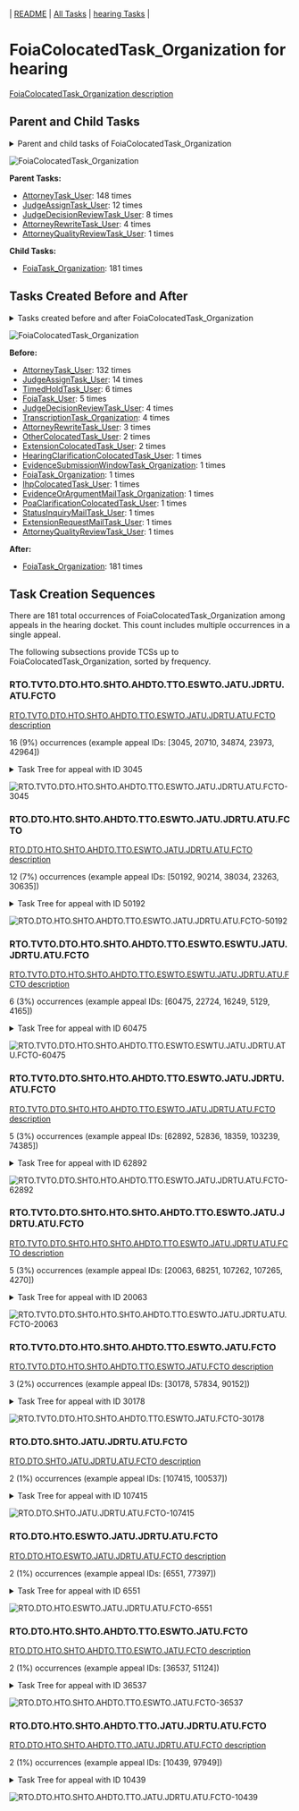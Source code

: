 <!-- DO NOT EDIT THIS FILE.  This file is autogenerated. -->
| [README](../README.md) | [All Tasks](../alltasks.md) | [hearing Tasks](tasklist.md) |

# FoiaColocatedTask_Organization for hearing

[FoiaColocatedTask_Organization description](../descr/FoiaColocatedTask_Organization.md)

## Parent and Child Tasks

<details><summary markdown='span'>Parent and child tasks of FoiaColocatedTask_Organization
</summary>

```
digraph G {
rankdir=LR;
node [shape=box]
"FoiaColocatedTask_Organization" -> "FoiaTask_Organization" [label=181]
"AttorneyTask_User" -> "FoiaColocatedTask_Organization" [label=148]
"JudgeAssignTask_User" -> "FoiaColocatedTask_Organization" [label=12]
"JudgeDecisionReviewTask_User" -> "FoiaColocatedTask_Organization" [label=8]
"AttorneyRewriteTask_User" -> "FoiaColocatedTask_Organization" [label=4]
"AttorneyQualityReviewTask_User" -> "FoiaColocatedTask_Organization" [label=1]
}
```
</details>

![FoiaColocatedTask_Organization](dot/FoiaColocatedTask_Organization-parentchild.dot.png)

**Parent Tasks:**

   * [AttorneyTask_User](AttorneyTask_User.md): 148 times
   * [JudgeAssignTask_User](JudgeAssignTask_User.md): 12 times
   * [JudgeDecisionReviewTask_User](JudgeDecisionReviewTask_User.md): 8 times
   * [AttorneyRewriteTask_User](AttorneyRewriteTask_User.md): 4 times
   * [AttorneyQualityReviewTask_User](AttorneyQualityReviewTask_User.md): 1 times

**Child Tasks:**

   * [FoiaTask_Organization](FoiaTask_Organization.md): 181 times

## Tasks Created Before and After

<details><summary markdown='span'>Tasks created before and after FoiaColocatedTask_Organization</summary>

```
digraph G {
rankdir=LR;

"FoiaColocatedTask_Organization" -> "FoiaTask_Organization" [label=181]
"AttorneyTask_User" -> "FoiaColocatedTask_Organization" [label=132]
"JudgeAssignTask_User" -> "FoiaColocatedTask_Organization" [label=14]
"TimedHoldTask_User" -> "FoiaColocatedTask_Organization" [label=6]
"FoiaTask_User" -> "FoiaColocatedTask_Organization" [label=5]
"TranscriptionTask_Organization" -> "FoiaColocatedTask_Organization" [label=4]
"JudgeDecisionReviewTask_User" -> "FoiaColocatedTask_Organization" [label=4]
"AttorneyRewriteTask_User" -> "FoiaColocatedTask_Organization" [label=3]
"OtherColocatedTask_User" -> "FoiaColocatedTask_Organization" [label=2]
"ExtensionColocatedTask_User" -> "FoiaColocatedTask_Organization" [label=2]
"StatusInquiryMailTask_User" -> "FoiaColocatedTask_Organization" [label=1]
"PoaClarificationColocatedTask_User" -> "FoiaColocatedTask_Organization" [label=1]
"IhpColocatedTask_User" -> "FoiaColocatedTask_Organization" [label=1]
"HearingClarificationColocatedTask_User" -> "FoiaColocatedTask_Organization" [label=1]
"FoiaTask_Organization" -> "FoiaColocatedTask_Organization" [label=1]
"ExtensionRequestMailTask_User" -> "FoiaColocatedTask_Organization" [label=1]
"EvidenceSubmissionWindowTask_Organization" -> "FoiaColocatedTask_Organization" [label=1]
"EvidenceOrArgumentMailTask_Organization" -> "FoiaColocatedTask_Organization" [label=1]
"AttorneyQualityReviewTask_User" -> "FoiaColocatedTask_Organization" [label=1]
}
```
</details>

![FoiaColocatedTask_Organization](dot/FoiaColocatedTask_Organization.dot.png)

**Before:**

   * [AttorneyTask_User](AttorneyTask_User.md): 132 times
   * [JudgeAssignTask_User](JudgeAssignTask_User.md): 14 times
   * [TimedHoldTask_User](TimedHoldTask_User.md): 6 times
   * [FoiaTask_User](FoiaTask_User.md): 5 times
   * [JudgeDecisionReviewTask_User](JudgeDecisionReviewTask_User.md): 4 times
   * [TranscriptionTask_Organization](TranscriptionTask_Organization.md): 4 times
   * [AttorneyRewriteTask_User](AttorneyRewriteTask_User.md): 3 times
   * [OtherColocatedTask_User](OtherColocatedTask_User.md): 2 times
   * [ExtensionColocatedTask_User](ExtensionColocatedTask_User.md): 2 times
   * [HearingClarificationColocatedTask_User](HearingClarificationColocatedTask_User.md): 1 times
   * [EvidenceSubmissionWindowTask_Organization](EvidenceSubmissionWindowTask_Organization.md): 1 times
   * [FoiaTask_Organization](FoiaTask_Organization.md): 1 times
   * [IhpColocatedTask_User](IhpColocatedTask_User.md): 1 times
   * [EvidenceOrArgumentMailTask_Organization](EvidenceOrArgumentMailTask_Organization.md): 1 times
   * [PoaClarificationColocatedTask_User](PoaClarificationColocatedTask_User.md): 1 times
   * [StatusInquiryMailTask_User](StatusInquiryMailTask_User.md): 1 times
   * [ExtensionRequestMailTask_User](ExtensionRequestMailTask_User.md): 1 times
   * [AttorneyQualityReviewTask_User](AttorneyQualityReviewTask_User.md): 1 times

**After:**

   * [FoiaTask_Organization](FoiaTask_Organization.md): 181 times

## Task Creation Sequences

There are 181 total occurrences of FoiaColocatedTask_Organization among appeals in the hearing docket.  This count includes multiple occurrences in a single appeal.

The following subsections provide TCSs up to FoiaColocatedTask_Organization, sorted by frequency.

### RTO.TVTO.DTO.HTO.SHTO.AHDTO.TTO.ESWTO.JATU.JDRTU.ATU.FCTO

[RTO.TVTO.DTO.HTO.SHTO.AHDTO.TTO.ESWTO.JATU.JDRTU.ATU.FCTO description](../descr/RTO.TVTO.DTO.HTO.SHTO.AHDTO.TTO.ESWTO.JATU.JDRTU.ATU.FCTO.md)

16 (9%) occurrences (example appeal IDs: [3045, 20710, 34874, 23973, 42964])

<details><summary markdown='span'>Task Tree for appeal with ID 3045</summary>

```
@startuml
skinparam {
  ObjectBorderColor #555
  ObjectBorderThickness 0
  ObjectFontStyle bold
  ObjectFontSize 14
  ObjectAttributeFontColor #333
  ObjectAttributeFontSize 12
}
  object 0.RootTask #8dd3c7 {
Organization
}
  object 1.TrackVeteranTask #bebada {
Organization
}
  object 2.DistributionTask #ffffb3 {
Organization
}
  object 3.HearingTask #fb8072 {
Organization
}
  object 4.ScheduleHearingTask #80b1d3 {
Organization
}
  object 5.AssignHearingDispositionTask #8dd3c7 {
Organization
}
  object 6.TranscriptionTask #fb8072 {
Organization
}
  object 7.EvidenceSubmissionWindowTask #fccde5 {
Organization
}
  object 8.JudgeAssignTask #ccebc5 {
User
}
  object 9.JudgeDecisionReviewTask #d9d9d9 {
User
}
  object 10.AttorneyTask #bc80bd {
User
}
  object 11.FoiaColocatedTask #fccde5 {
Organization  <back:white>    </back>
}
  object 12.FoiaTask #fb8072 {
Organization
}
  object 13.FoiaTask #fb8072 {
User
}
  object 14.BvaDispatchTask #b3de69 {
Organization
}
  object 15.BvaDispatchTask #b3de69 {
User
}
  object 16.EvidenceOrArgumentMailTask #ffffb3 {
Organization
}
  object 17.EvidenceOrArgumentMailTask #ffffb3 {
Organization
}
  object 18.EvidenceOrArgumentMailTask #ffffb3 {
User
}
  object 19.EvidenceOrArgumentMailTask #ffffb3 {
User
}
0.RootTask -- 1.TrackVeteranTask
0.RootTask -- 2.DistributionTask
2.DistributionTask -- 3.HearingTask
3.HearingTask -- 4.ScheduleHearingTask
3.HearingTask -- 5.AssignHearingDispositionTask
5.AssignHearingDispositionTask -- 6.TranscriptionTask
5.AssignHearingDispositionTask -- 7.EvidenceSubmissionWindowTask
0.RootTask -- 8.JudgeAssignTask
0.RootTask -- 9.JudgeDecisionReviewTask
9.JudgeDecisionReviewTask -- 10.AttorneyTask
10.AttorneyTask -- 11.FoiaColocatedTask
11.FoiaColocatedTask -- 12.FoiaTask
12.FoiaTask -- 13.FoiaTask
0.RootTask -- 14.BvaDispatchTask
14.BvaDispatchTask -- 15.BvaDispatchTask
0.RootTask -- 16.EvidenceOrArgumentMailTask
16.EvidenceOrArgumentMailTask -- 17.EvidenceOrArgumentMailTask
17.EvidenceOrArgumentMailTask -- 18.EvidenceOrArgumentMailTask
17.EvidenceOrArgumentMailTask -- 19.EvidenceOrArgumentMailTask
@enduml
```
</details>

![RTO.TVTO.DTO.HTO.SHTO.AHDTO.TTO.ESWTO.JATU.JDRTU.ATU.FCTO-3045](uml/RTO.TVTO.DTO.HTO.SHTO.AHDTO.TTO.ESWTO.JATU.JDRTU.ATU.FCTO-3045.png)

### RTO.DTO.HTO.SHTO.AHDTO.TTO.ESWTO.JATU.JDRTU.ATU.FCTO

[RTO.DTO.HTO.SHTO.AHDTO.TTO.ESWTO.JATU.JDRTU.ATU.FCTO description](../descr/RTO.DTO.HTO.SHTO.AHDTO.TTO.ESWTO.JATU.JDRTU.ATU.FCTO.md)

12 (7%) occurrences (example appeal IDs: [50192, 90214, 38034, 23263, 30635])

<details><summary markdown='span'>Task Tree for appeal with ID 50192</summary>

```
@startuml
skinparam {
  ObjectBorderColor #555
  ObjectBorderThickness 0
  ObjectFontStyle bold
  ObjectFontSize 14
  ObjectAttributeFontColor #333
  ObjectAttributeFontSize 12
}
  object 0.RootTask #8dd3c7 {
Organization
}
  object 1.TrackVeteranTask #bebada {
Organization
}
  object 2.DistributionTask #ffffb3 {
Organization
}
  object 3.HearingTask #fb8072 {
Organization
}
  object 4.ScheduleHearingTask #80b1d3 {
Organization
}
  object 5.AssignHearingDispositionTask #8dd3c7 {
Organization
}
  object 6.TranscriptionTask #fb8072 {
Organization
}
  object 7.EvidenceSubmissionWindowTask #fccde5 {
Organization
}
  object 8.JudgeAssignTask #ccebc5 {
User
}
  object 9.JudgeDecisionReviewTask #d9d9d9 {
User
}
  object 10.AttorneyTask #bc80bd {
User
}
  object 11.FoiaColocatedTask #fccde5 {
Organization  <back:white>    </back>
}
  object 12.FoiaTask #fb8072 {
Organization
}
  object 13.FoiaTask #fb8072 {
User
}
  object 14.ExtensionColocatedTask #ffed6f {
Organization
}
  object 15.ExtensionColocatedTask #ffed6f {
User
}
  object 16.TimedHoldTask #fccde5 {
User
}
  object 17.TimedHoldTask #fccde5 {
User
}
  object 18.BvaDispatchTask #b3de69 {
Organization
}
  object 19.BvaDispatchTask #b3de69 {
User
}
  object 20.BvaDispatchTask #b3de69 {
User
}
0.RootTask -- 1.TrackVeteranTask
0.RootTask -- 2.DistributionTask
2.DistributionTask -- 3.HearingTask
3.HearingTask -- 4.ScheduleHearingTask
3.HearingTask -- 5.AssignHearingDispositionTask
5.AssignHearingDispositionTask -- 6.TranscriptionTask
5.AssignHearingDispositionTask -- 7.EvidenceSubmissionWindowTask
0.RootTask -- 8.JudgeAssignTask
0.RootTask -- 9.JudgeDecisionReviewTask
9.JudgeDecisionReviewTask -- 10.AttorneyTask
9.JudgeDecisionReviewTask -- 11.FoiaColocatedTask
11.FoiaColocatedTask -- 12.FoiaTask
12.FoiaTask -- 13.FoiaTask
9.JudgeDecisionReviewTask -- 14.ExtensionColocatedTask
14.ExtensionColocatedTask -- 15.ExtensionColocatedTask
15.ExtensionColocatedTask -- 16.TimedHoldTask
15.ExtensionColocatedTask -- 17.TimedHoldTask
0.RootTask -- 18.BvaDispatchTask
18.BvaDispatchTask -- 19.BvaDispatchTask
18.BvaDispatchTask -- 20.BvaDispatchTask
@enduml
```
</details>

![RTO.DTO.HTO.SHTO.AHDTO.TTO.ESWTO.JATU.JDRTU.ATU.FCTO-50192](uml/RTO.DTO.HTO.SHTO.AHDTO.TTO.ESWTO.JATU.JDRTU.ATU.FCTO-50192.png)

### RTO.TVTO.DTO.HTO.SHTO.AHDTO.TTO.ESWTO.ESWTU.JATU.JDRTU.ATU.FCTO

[RTO.TVTO.DTO.HTO.SHTO.AHDTO.TTO.ESWTO.ESWTU.JATU.JDRTU.ATU.FCTO description](../descr/RTO.TVTO.DTO.HTO.SHTO.AHDTO.TTO.ESWTO.ESWTU.JATU.JDRTU.ATU.FCTO.md)

6 (3%) occurrences (example appeal IDs: [60475, 22724, 16249, 5129, 4165])

<details><summary markdown='span'>Task Tree for appeal with ID 60475</summary>

```
@startuml
skinparam {
  ObjectBorderColor #555
  ObjectBorderThickness 0
  ObjectFontStyle bold
  ObjectFontSize 14
  ObjectAttributeFontColor #333
  ObjectAttributeFontSize 12
}
  object 0.RootTask #8dd3c7 {
Organization
}
  object 1.TrackVeteranTask #bebada {
Organization
}
  object 2.DistributionTask #ffffb3 {
Organization
}
  object 3.HearingTask #fb8072 {
Organization
}
  object 4.ScheduleHearingTask #80b1d3 {
Organization
}
  object 5.AssignHearingDispositionTask #8dd3c7 {
Organization
}
  object 6.TranscriptionTask #fb8072 {
Organization
}
  object 7.EvidenceSubmissionWindowTask #fccde5 {
Organization
}
  object 8.EvidenceSubmissionWindowTask #fccde5 {
User
}
  object 9.JudgeAssignTask #ccebc5 {
User
}
  object 10.JudgeDecisionReviewTask #d9d9d9 {
User
}
  object 11.AttorneyTask #bc80bd {
User
}
  object 12.FoiaColocatedTask #fccde5 {
Organization  <back:white>    </back>
}
  object 13.FoiaTask #fb8072 {
Organization
}
  object 14.FoiaTask #fb8072 {
User
}
  object 15.FoiaTask #fb8072 {
User
}
  object 16.BvaDispatchTask #b3de69 {
Organization
}
  object 17.BvaDispatchTask #b3de69 {
User
}
  object 18.EvidenceOrArgumentMailTask #ffffb3 {
Organization
}
  object 19.EvidenceOrArgumentMailTask #ffffb3 {
Organization
}
  object 20.EvidenceOrArgumentMailTask #ffffb3 {
User
}
  object 21.EvidenceOrArgumentMailTask #ffffb3 {
User
}
0.RootTask -- 1.TrackVeteranTask
0.RootTask -- 2.DistributionTask
2.DistributionTask -- 3.HearingTask
3.HearingTask -- 4.ScheduleHearingTask
3.HearingTask -- 5.AssignHearingDispositionTask
5.AssignHearingDispositionTask -- 6.TranscriptionTask
5.AssignHearingDispositionTask -- 7.EvidenceSubmissionWindowTask
7.EvidenceSubmissionWindowTask -- 8.EvidenceSubmissionWindowTask
0.RootTask -- 9.JudgeAssignTask
0.RootTask -- 10.JudgeDecisionReviewTask
10.JudgeDecisionReviewTask -- 11.AttorneyTask
11.AttorneyTask -- 12.FoiaColocatedTask
12.FoiaColocatedTask -- 13.FoiaTask
13.FoiaTask -- 14.FoiaTask
13.FoiaTask -- 15.FoiaTask
0.RootTask -- 16.BvaDispatchTask
16.BvaDispatchTask -- 17.BvaDispatchTask
0.RootTask -- 18.EvidenceOrArgumentMailTask
18.EvidenceOrArgumentMailTask -- 19.EvidenceOrArgumentMailTask
19.EvidenceOrArgumentMailTask -- 20.EvidenceOrArgumentMailTask
19.EvidenceOrArgumentMailTask -- 21.EvidenceOrArgumentMailTask
@enduml
```
</details>

![RTO.TVTO.DTO.HTO.SHTO.AHDTO.TTO.ESWTO.ESWTU.JATU.JDRTU.ATU.FCTO-60475](uml/RTO.TVTO.DTO.HTO.SHTO.AHDTO.TTO.ESWTO.ESWTU.JATU.JDRTU.ATU.FCTO-60475.png)

### RTO.TVTO.DTO.SHTO.HTO.AHDTO.TTO.ESWTO.JATU.JDRTU.ATU.FCTO

[RTO.TVTO.DTO.SHTO.HTO.AHDTO.TTO.ESWTO.JATU.JDRTU.ATU.FCTO description](../descr/RTO.TVTO.DTO.SHTO.HTO.AHDTO.TTO.ESWTO.JATU.JDRTU.ATU.FCTO.md)

5 (3%) occurrences (example appeal IDs: [62892, 52836, 18359, 103239, 74385])

<details><summary markdown='span'>Task Tree for appeal with ID 62892</summary>

```
@startuml
skinparam {
  ObjectBorderColor #555
  ObjectBorderThickness 0
  ObjectFontStyle bold
  ObjectFontSize 14
  ObjectAttributeFontColor #333
  ObjectAttributeFontSize 12
}
  object 0.RootTask #8dd3c7 {
Organization
}
  object 1.TrackVeteranTask #bebada {
Organization
}
  object 2.DistributionTask #ffffb3 {
Organization
}
  object 3.HearingTask #fb8072 {
Organization
}
  object 4.ScheduleHearingTask #80b1d3 {
Organization
}
  object 5.HearingAdminActionVerifyAddressTask #ffed6f {
Organization
}
  object 6.AssignHearingDispositionTask #8dd3c7 {
Organization
}
  object 7.HearingTask #fb8072 {
Organization
}
  object 8.AssignHearingDispositionTask #8dd3c7 {
Organization
}
  object 9.TranscriptionTask #fb8072 {
Organization
}
  object 10.EvidenceSubmissionWindowTask #fccde5 {
Organization
}
  object 11.JudgeAssignTask #ccebc5 {
User
}
  object 12.JudgeDecisionReviewTask #d9d9d9 {
User
}
  object 13.AttorneyTask #bc80bd {
User
}
  object 14.FoiaColocatedTask #fccde5 {
Organization  <back:white>    </back>
}
  object 15.FoiaTask #fb8072 {
Organization
}
  object 16.FoiaTask #fb8072 {
User
}
  object 17.AttorneyRewriteTask #b3de69 {
User
}
  object 18.BvaDispatchTask #b3de69 {
Organization
}
  object 19.BvaDispatchTask #b3de69 {
User
}
  object 20.BvaDispatchTask #b3de69 {
User
}
0.RootTask -- 1.TrackVeteranTask
0.RootTask -- 2.DistributionTask
2.DistributionTask -- 3.HearingTask
3.HearingTask -- 4.ScheduleHearingTask
4.ScheduleHearingTask -- 5.HearingAdminActionVerifyAddressTask
3.HearingTask -- 6.AssignHearingDispositionTask
2.DistributionTask -- 7.HearingTask
7.HearingTask -- 8.AssignHearingDispositionTask
8.AssignHearingDispositionTask -- 9.TranscriptionTask
8.AssignHearingDispositionTask -- 10.EvidenceSubmissionWindowTask
0.RootTask -- 11.JudgeAssignTask
0.RootTask -- 12.JudgeDecisionReviewTask
12.JudgeDecisionReviewTask -- 13.AttorneyTask
13.AttorneyTask -- 14.FoiaColocatedTask
14.FoiaColocatedTask -- 15.FoiaTask
15.FoiaTask -- 16.FoiaTask
12.JudgeDecisionReviewTask -- 17.AttorneyRewriteTask
0.RootTask -- 18.BvaDispatchTask
18.BvaDispatchTask -- 19.BvaDispatchTask
18.BvaDispatchTask -- 20.BvaDispatchTask
@enduml
```
</details>

![RTO.TVTO.DTO.SHTO.HTO.AHDTO.TTO.ESWTO.JATU.JDRTU.ATU.FCTO-62892](uml/RTO.TVTO.DTO.SHTO.HTO.AHDTO.TTO.ESWTO.JATU.JDRTU.ATU.FCTO-62892.png)

### RTO.TVTO.DTO.SHTO.HTO.SHTO.AHDTO.TTO.ESWTO.JATU.JDRTU.ATU.FCTO

[RTO.TVTO.DTO.SHTO.HTO.SHTO.AHDTO.TTO.ESWTO.JATU.JDRTU.ATU.FCTO description](../descr/RTO.TVTO.DTO.SHTO.HTO.SHTO.AHDTO.TTO.ESWTO.JATU.JDRTU.ATU.FCTO.md)

5 (3%) occurrences (example appeal IDs: [20063, 68251, 107262, 107265, 4270])

<details><summary markdown='span'>Task Tree for appeal with ID 20063</summary>

```
@startuml
skinparam {
  ObjectBorderColor #555
  ObjectBorderThickness 0
  ObjectFontStyle bold
  ObjectFontSize 14
  ObjectAttributeFontColor #333
  ObjectAttributeFontSize 12
}
  object 0.RootTask #8dd3c7 {
Organization
}
  object 1.TrackVeteranTask #bebada {
Organization
}
  object 2.DistributionTask #ffffb3 {
Organization
}
  object 3.HearingTask #fb8072 {
Organization
}
  object 4.ScheduleHearingTask #80b1d3 {
Organization
}
  object 5.AssignHearingDispositionTask #8dd3c7 {
Organization
}
  object 6.HearingTask #fb8072 {
Organization
}
  object 7.ScheduleHearingTask #80b1d3 {
Organization
}
  object 8.AssignHearingDispositionTask #8dd3c7 {
Organization
}
  object 9.TranscriptionTask #fb8072 {
Organization
}
  object 10.EvidenceSubmissionWindowTask #fccde5 {
Organization
}
  object 11.JudgeAssignTask #ccebc5 {
User
}
  object 12.JudgeAssignTask #ccebc5 {
User
}
  object 13.JudgeDecisionReviewTask #d9d9d9 {
User
}
  object 14.AttorneyTask #bc80bd {
User
}
  object 15.FoiaColocatedTask #fccde5 {
Organization  <back:white>    </back>
}
  object 16.FoiaTask #fb8072 {
Organization
}
  object 17.FoiaTask #fb8072 {
User
}
  object 18.BvaDispatchTask #b3de69 {
Organization
}
  object 19.BvaDispatchTask #b3de69 {
User
}
0.RootTask -- 1.TrackVeteranTask
0.RootTask -- 2.DistributionTask
2.DistributionTask -- 3.HearingTask
3.HearingTask -- 4.ScheduleHearingTask
3.HearingTask -- 5.AssignHearingDispositionTask
2.DistributionTask -- 6.HearingTask
6.HearingTask -- 7.ScheduleHearingTask
6.HearingTask -- 8.AssignHearingDispositionTask
8.AssignHearingDispositionTask -- 9.TranscriptionTask
8.AssignHearingDispositionTask -- 10.EvidenceSubmissionWindowTask
0.RootTask -- 11.JudgeAssignTask
0.RootTask -- 12.JudgeAssignTask
0.RootTask -- 13.JudgeDecisionReviewTask
13.JudgeDecisionReviewTask -- 14.AttorneyTask
14.AttorneyTask -- 15.FoiaColocatedTask
15.FoiaColocatedTask -- 16.FoiaTask
16.FoiaTask -- 17.FoiaTask
0.RootTask -- 18.BvaDispatchTask
18.BvaDispatchTask -- 19.BvaDispatchTask
@enduml
```
</details>

![RTO.TVTO.DTO.SHTO.HTO.SHTO.AHDTO.TTO.ESWTO.JATU.JDRTU.ATU.FCTO-20063](uml/RTO.TVTO.DTO.SHTO.HTO.SHTO.AHDTO.TTO.ESWTO.JATU.JDRTU.ATU.FCTO-20063.png)

### RTO.TVTO.DTO.HTO.SHTO.AHDTO.TTO.ESWTO.JATU.FCTO

[RTO.TVTO.DTO.HTO.SHTO.AHDTO.TTO.ESWTO.JATU.FCTO description](../descr/RTO.TVTO.DTO.HTO.SHTO.AHDTO.TTO.ESWTO.JATU.FCTO.md)

3 (2%) occurrences (example appeal IDs: [30178, 57834, 90152])

<details><summary markdown='span'>Task Tree for appeal with ID 30178</summary>

```
@startuml
skinparam {
  ObjectBorderColor #555
  ObjectBorderThickness 0
  ObjectFontStyle bold
  ObjectFontSize 14
  ObjectAttributeFontColor #333
  ObjectAttributeFontSize 12
}
  object 0.RootTask #8dd3c7 {
Organization
}
  object 1.TrackVeteranTask #bebada {
Organization
}
  object 2.DistributionTask #ffffb3 {
Organization
}
  object 3.HearingTask #fb8072 {
Organization
}
  object 4.ScheduleHearingTask #80b1d3 {
Organization
}
  object 5.AssignHearingDispositionTask #8dd3c7 {
Organization
}
  object 6.TranscriptionTask #fb8072 {
Organization
}
  object 7.EvidenceSubmissionWindowTask #fccde5 {
Organization
}
  object 8.JudgeAssignTask #ccebc5 {
User
}
  object 9.FoiaColocatedTask #fccde5 {
Organization  <back:white>    </back>
}
  object 10.FoiaTask #fb8072 {
Organization
}
  object 11.FoiaTask #fb8072 {
User
}
0.RootTask -- 1.TrackVeteranTask
0.RootTask -- 2.DistributionTask
2.DistributionTask -- 3.HearingTask
3.HearingTask -- 4.ScheduleHearingTask
3.HearingTask -- 5.AssignHearingDispositionTask
5.AssignHearingDispositionTask -- 6.TranscriptionTask
5.AssignHearingDispositionTask -- 7.EvidenceSubmissionWindowTask
0.RootTask -- 8.JudgeAssignTask
8.JudgeAssignTask -- 9.FoiaColocatedTask
9.FoiaColocatedTask -- 10.FoiaTask
10.FoiaTask -- 11.FoiaTask
@enduml
```
</details>

![RTO.TVTO.DTO.HTO.SHTO.AHDTO.TTO.ESWTO.JATU.FCTO-30178](uml/RTO.TVTO.DTO.HTO.SHTO.AHDTO.TTO.ESWTO.JATU.FCTO-30178.png)

### RTO.DTO.SHTO.JATU.JDRTU.ATU.FCTO

[RTO.DTO.SHTO.JATU.JDRTU.ATU.FCTO description](../descr/RTO.DTO.SHTO.JATU.JDRTU.ATU.FCTO.md)

2 (1%) occurrences (example appeal IDs: [107415, 100537])

<details><summary markdown='span'>Task Tree for appeal with ID 107415</summary>

```
@startuml
skinparam {
  ObjectBorderColor #555
  ObjectBorderThickness 0
  ObjectFontStyle bold
  ObjectFontSize 14
  ObjectAttributeFontColor #333
  ObjectAttributeFontSize 12
}
  object 0.RootTask #8dd3c7 {
Organization
}
  object 1.TrackVeteranTask #bebada {
Organization
}
  object 2.DistributionTask #ffffb3 {
Organization
}
  object 3.HearingTask #fb8072 {
Organization
}
  object 4.ScheduleHearingTask #80b1d3 {
Organization
}
  object 5.AssignHearingDispositionTask #8dd3c7 {
Organization
}
  object 6.HearingTask #fb8072 {
Organization
}
  object 7.AssignHearingDispositionTask #8dd3c7 {
Organization
}
  object 8.EvidenceSubmissionWindowTask #fccde5 {
Organization
}
  object 9.JudgeAssignTask #ccebc5 {
User
}
  object 10.JudgeDecisionReviewTask #d9d9d9 {
User
}
  object 11.AttorneyTask #bc80bd {
User
}
  object 12.FoiaColocatedTask #fccde5 {
Organization  <back:white>    </back>
}
  object 13.FoiaTask #fb8072 {
Organization
}
  object 14.FoiaTask #fb8072 {
User
}
0.RootTask -- 1.TrackVeteranTask
0.RootTask -- 2.DistributionTask
2.DistributionTask -- 3.HearingTask
3.HearingTask -- 4.ScheduleHearingTask
3.HearingTask -- 5.AssignHearingDispositionTask
2.DistributionTask -- 6.HearingTask
6.HearingTask -- 7.AssignHearingDispositionTask
2.DistributionTask -- 8.EvidenceSubmissionWindowTask
0.RootTask -- 9.JudgeAssignTask
0.RootTask -- 10.JudgeDecisionReviewTask
10.JudgeDecisionReviewTask -- 11.AttorneyTask
11.AttorneyTask -- 12.FoiaColocatedTask
12.FoiaColocatedTask -- 13.FoiaTask
13.FoiaTask -- 14.FoiaTask
@enduml
```
</details>

![RTO.DTO.SHTO.JATU.JDRTU.ATU.FCTO-107415](uml/RTO.DTO.SHTO.JATU.JDRTU.ATU.FCTO-107415.png)

### RTO.DTO.HTO.ESWTO.JATU.JDRTU.ATU.FCTO

[RTO.DTO.HTO.ESWTO.JATU.JDRTU.ATU.FCTO description](../descr/RTO.DTO.HTO.ESWTO.JATU.JDRTU.ATU.FCTO.md)

2 (1%) occurrences (example appeal IDs: [6551, 77397])

<details><summary markdown='span'>Task Tree for appeal with ID 6551</summary>

```
@startuml
skinparam {
  ObjectBorderColor #555
  ObjectBorderThickness 0
  ObjectFontStyle bold
  ObjectFontSize 14
  ObjectAttributeFontColor #333
  ObjectAttributeFontSize 12
}
  object 0.RootTask #8dd3c7 {
Organization
}
  object 1.TrackVeteranTask #bebada {
Organization
}
  object 2.DistributionTask #ffffb3 {
Organization
}
  object 3.HearingTask #fb8072 {
Organization
}
  object 4.ScheduleHearingTask #80b1d3 {
Organization
}
  object 5.HearingAdminActionVerifyAddressTask #ffed6f {
Organization
}
  object 6.EvidenceSubmissionWindowTask #fccde5 {
Organization
}
  object 7.JudgeAssignTask #ccebc5 {
User
}
  object 8.JudgeDecisionReviewTask #d9d9d9 {
User
}
  object 9.AttorneyTask #bc80bd {
User
}
  object 10.FoiaColocatedTask #fccde5 {
Organization  <back:white>    </back>
}
  object 11.FoiaTask #fb8072 {
Organization
}
  object 12.FoiaTask #fb8072 {
User
}
  object 13.FoiaTask #fb8072 {
User
}
  object 14.BvaDispatchTask #b3de69 {
Organization
}
  object 15.BvaDispatchTask #b3de69 {
User
}
0.RootTask -- 1.TrackVeteranTask
0.RootTask -- 2.DistributionTask
2.DistributionTask -- 3.HearingTask
3.HearingTask -- 4.ScheduleHearingTask
4.ScheduleHearingTask -- 5.HearingAdminActionVerifyAddressTask
3.HearingTask -- 6.EvidenceSubmissionWindowTask
0.RootTask -- 7.JudgeAssignTask
0.RootTask -- 8.JudgeDecisionReviewTask
8.JudgeDecisionReviewTask -- 9.AttorneyTask
9.AttorneyTask -- 10.FoiaColocatedTask
10.FoiaColocatedTask -- 11.FoiaTask
11.FoiaTask -- 12.FoiaTask
11.FoiaTask -- 13.FoiaTask
0.RootTask -- 14.BvaDispatchTask
14.BvaDispatchTask -- 15.BvaDispatchTask
@enduml
```
</details>

![RTO.DTO.HTO.ESWTO.JATU.JDRTU.ATU.FCTO-6551](uml/RTO.DTO.HTO.ESWTO.JATU.JDRTU.ATU.FCTO-6551.png)

### RTO.DTO.HTO.SHTO.AHDTO.TTO.ESWTO.JATU.FCTO

[RTO.DTO.HTO.SHTO.AHDTO.TTO.ESWTO.JATU.FCTO description](../descr/RTO.DTO.HTO.SHTO.AHDTO.TTO.ESWTO.JATU.FCTO.md)

2 (1%) occurrences (example appeal IDs: [36537, 51124])

<details><summary markdown='span'>Task Tree for appeal with ID 36537</summary>

```
@startuml
skinparam {
  ObjectBorderColor #555
  ObjectBorderThickness 0
  ObjectFontStyle bold
  ObjectFontSize 14
  ObjectAttributeFontColor #333
  ObjectAttributeFontSize 12
}
  object 0.RootTask #8dd3c7 {
Organization
}
  object 1.DistributionTask #ffffb3 {
Organization
}
  object 2.HearingTask #fb8072 {
Organization
}
  object 3.ScheduleHearingTask #80b1d3 {
Organization
}
  object 4.AssignHearingDispositionTask #8dd3c7 {
Organization
}
  object 5.TranscriptionTask #fb8072 {
Organization
}
  object 6.EvidenceSubmissionWindowTask #fccde5 {
Organization
}
  object 7.JudgeAssignTask #ccebc5 {
User
}
  object 8.FoiaColocatedTask #fccde5 {
Organization  <back:white>    </back>
}
  object 9.FoiaTask #fb8072 {
Organization
}
  object 10.FoiaTask #fb8072 {
User
}
  object 11.JudgeDecisionReviewTask #d9d9d9 {
User
}
  object 12.AttorneyTask #bc80bd {
User
}
  object 13.BvaDispatchTask #b3de69 {
Organization
}
  object 14.BvaDispatchTask #b3de69 {
User
}
0.RootTask -- 1.DistributionTask
1.DistributionTask -- 2.HearingTask
2.HearingTask -- 3.ScheduleHearingTask
2.HearingTask -- 4.AssignHearingDispositionTask
4.AssignHearingDispositionTask -- 5.TranscriptionTask
4.AssignHearingDispositionTask -- 6.EvidenceSubmissionWindowTask
0.RootTask -- 7.JudgeAssignTask
7.JudgeAssignTask -- 8.FoiaColocatedTask
8.FoiaColocatedTask -- 9.FoiaTask
9.FoiaTask -- 10.FoiaTask
0.RootTask -- 11.JudgeDecisionReviewTask
11.JudgeDecisionReviewTask -- 12.AttorneyTask
0.RootTask -- 13.BvaDispatchTask
13.BvaDispatchTask -- 14.BvaDispatchTask
@enduml
```
</details>

![RTO.DTO.HTO.SHTO.AHDTO.TTO.ESWTO.JATU.FCTO-36537](uml/RTO.DTO.HTO.SHTO.AHDTO.TTO.ESWTO.JATU.FCTO-36537.png)

### RTO.DTO.HTO.SHTO.AHDTO.TTO.JATU.JDRTU.ATU.FCTO

[RTO.DTO.HTO.SHTO.AHDTO.TTO.JATU.JDRTU.ATU.FCTO description](../descr/RTO.DTO.HTO.SHTO.AHDTO.TTO.JATU.JDRTU.ATU.FCTO.md)

2 (1%) occurrences (example appeal IDs: [10439, 97949])

<details><summary markdown='span'>Task Tree for appeal with ID 10439</summary>

```
@startuml
skinparam {
  ObjectBorderColor #555
  ObjectBorderThickness 0
  ObjectFontStyle bold
  ObjectFontSize 14
  ObjectAttributeFontColor #333
  ObjectAttributeFontSize 12
}
  object 0.RootTask #8dd3c7 {
Organization
}
  object 1.DistributionTask #ffffb3 {
Organization
}
  object 2.HearingTask #fb8072 {
Organization
}
  object 3.ScheduleHearingTask #80b1d3 {
Organization
}
  object 4.HearingAdminActionVerifyAddressTask #ffed6f {
Organization
}
  object 5.AssignHearingDispositionTask #8dd3c7 {
Organization
}
  object 6.TranscriptionTask #fb8072 {
Organization
}
  object 7.JudgeAssignTask #ccebc5 {
User
}
  object 8.JudgeDecisionReviewTask #d9d9d9 {
User
}
  object 9.AttorneyTask #bc80bd {
User
}
  object 10.FoiaColocatedTask #fccde5 {
Organization  <back:white>    </back>
}
  object 11.FoiaTask #fb8072 {
Organization
}
  object 12.FoiaTask #fb8072 {
User
}
  object 13.BvaDispatchTask #b3de69 {
Organization
}
  object 14.BvaDispatchTask #b3de69 {
User
}
0.RootTask -- 1.DistributionTask
1.DistributionTask -- 2.HearingTask
2.HearingTask -- 3.ScheduleHearingTask
3.ScheduleHearingTask -- 4.HearingAdminActionVerifyAddressTask
2.HearingTask -- 5.AssignHearingDispositionTask
5.AssignHearingDispositionTask -- 6.TranscriptionTask
0.RootTask -- 7.JudgeAssignTask
0.RootTask -- 8.JudgeDecisionReviewTask
8.JudgeDecisionReviewTask -- 9.AttorneyTask
9.AttorneyTask -- 10.FoiaColocatedTask
10.FoiaColocatedTask -- 11.FoiaTask
11.FoiaTask -- 12.FoiaTask
0.RootTask -- 13.BvaDispatchTask
13.BvaDispatchTask -- 14.BvaDispatchTask
@enduml
```
</details>

![RTO.DTO.HTO.SHTO.AHDTO.TTO.JATU.JDRTU.ATU.FCTO-10439](uml/RTO.DTO.HTO.SHTO.AHDTO.TTO.JATU.JDRTU.ATU.FCTO-10439.png)

